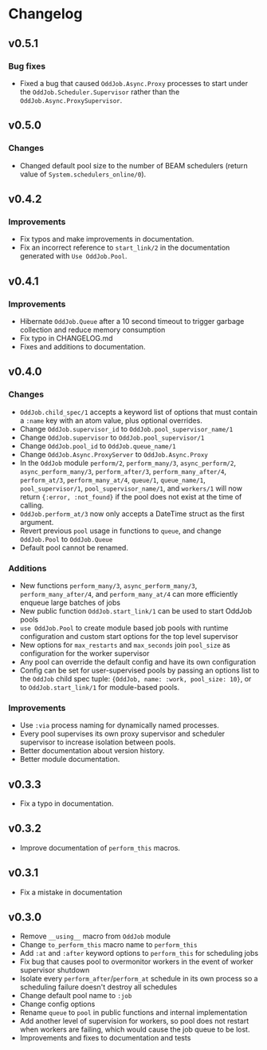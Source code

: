 # Changelog

## v0.5.1

### Bug fixes
- Fixed a bug that caused `OddJob.Async.Proxy` processes to start under the
`OddJob.Scheduler.Supervisor` rather than the `OddJob.Async.ProxySupervisor`.

## v0.5.0

### Changes
- Changed default pool size to the number of BEAM schedulers (return value of
`System.schedulers_online/0`).

## v0.4.2

### Improvements
- Fix typos and make improvements in documentation.
- Fix an incorrect reference to `start_link/2` in the documentation generated with
`Use OddJob.Pool`.

## v0.4.1

### Improvements
- Hibernate `OddJob.Queue` after a 10 second timeout to trigger garbage collection and reduce
memory consumption
- Fix typo in CHANGELOG.md
- Fixes and additions to documentation.

## v0.4.0

### Changes
- `OddJob.child_spec/1` accepts a keyword list of options that must contain a `:name` key with
an atom value, plus optional overrides.
- Change `OddJob.supervisor_id` to `OddJob.pool_supervisor_name/1`
- Change `OddJob.supervisor` to `OddJob.pool_supervisor/1`
- Change `OddJob.pool_id` to `OddJob.queue_name/1`
- Change `OddJob.Async.ProxyServer` to `OddJob.Async.Proxy`
- In the `OddJob` module `perform/2`, `perform_many/3`, `async_perform/2`, `async_perform_many/3`, 
`perform_after/3`, `perform_many_after/4`, `perform_at/3`, `perform_many_at/4`, `queue/1`,
`queue_name/1`, `pool_supervisor/1`, `pool_supervisor_name/1`, and `workers/1` will now return 
`{:error, :not_found}` if the pool does not exist at the time of calling. 
- `OddJob.perform_at/3` now only accepts a DateTime struct as the first argument.
- Revert previous `pool` usage in functions to `queue`, and change `OddJob.Pool` to `OddJob.Queue`
- Default pool cannot be renamed.

### Additions
- New functions `perform_many/3`, `async_perform_many/3`, `perform_many_after/4`, and 
`perform_many_at/4` can more efficiently enqueue large batches of jobs
- New public function `OddJob.start_link/1` can be used to start OddJob pools
- `use OddJob.Pool` to create module based job pools with runtime configuration and custom start
options for the top level supervisor
- New options for `max_restarts` and `max_seconds` join `pool_size` as configuration for the worker 
supervisor
- Any pool can override the default config and have its own configuration
- Config can be set for user-supervised pools by passing an options list to the `OddJob` child spec
tuple: `{OddJob, name: :work, pool_size: 10}`, or to `OddJob.start_link/1` for module-based pools.

### Improvements
- Use `:via` process naming for dynamically named processes.
- Every pool supervises its own proxy supervisor and scheduler supervisor to increase isolation 
between pools.
- Better documentation about version history.
- Better module documentation.

## v0.3.3

- Fix a typo in documentation.

## v0.3.2

- Improve documentation of `perform_this` macros.

## v0.3.1

- Fix a mistake in documentation

## v0.3.0

- Remove `__using__` macro from `OddJob` module
- Change `to_perform_this` macro name to `perform_this`
- Add `:at` and `:after` keyword options to `perform_this` for scheduling jobs
- Fix bug that causes pool to overmonitor workers in the event of worker supervisor shutdown
- Isolate every `perform_after`/`perform_at` schedule in its own process so a scheduling failure 
doesn't destroy all schedules
- Change default pool name to `:job`
- Change config options
- Rename `queue` to `pool` in public functions and internal implementation
- Add another level of supervision for workers, so pool does not restart when workers are failing, 
which would cause the job queue to be lost.
- Improvements and fixes to documentation and tests